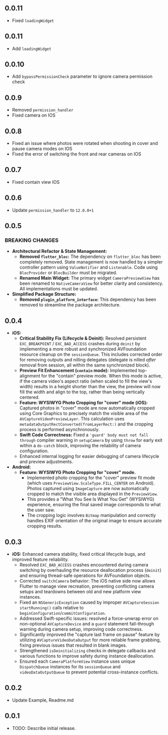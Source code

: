 ## 0.0.11
* Fixed `loadingWidget`

## 0.0.11
* Add `loadingWidget`

## 0.0.10
* Add `bypassPermissionCheck` parameter to ignore camera permission check

## 0.0.9
* Removed `permission_handler`
* Fixed camera on IOS

## 0.0.8
* Fixed an issue where photos were rotated when shooting in cover and pause camera modes on IOS
* Fixed the error of switching the front and rear cameras on IOS

## 0.0.7
* Fixed contain view IOS

## 0.0.6
* Update `permission_handler` to `12.0.0+1`

## 0.0.5

### BREAKING CHANGES

* **Architectural Refactor & State Management:**
  * **Removed `flutter_bloc`:** The dependency on `flutter_bloc` has been completely removed. State management is now handled by a simpler controller pattern using `ValueNotifier` and `Listenable`. Code using `BlocProvider` or `BlocBuilder` must be migrated.
  * **Renamed Main Widget:** The primary widget `CameraPreviewView` has been renamed to `NativeCameraView` for better clarity and consistency. All implementations must be updated.
* **Simplified Package Structure:**
  * **Removed `plugin_platform_interface`:** This dependency has been removed to streamline the package architecture.

## 0.0.4

* **iOS:**
  * **Critical Stability Fix (Lifecycle & Deinit):** Resolved persistent `EXC_BREAKPOINT` / `EXC_BAD_ACCESS` crashes during `deinit` by implementing a more robust and synchronized AVFoundation resource cleanup on the `sessionQueue`. This includes corrected order for removing outputs and nilling delegates (delegate is nilled *after* removal from session, all within the same synchronized block).
  * **Preview Fit Enhancement (`contain` mode):** Implemented top-alignment for the "contain" preview mode. When this mode is active, if the camera video's aspect ratio (when scaled to fill the view's width) results in a height shorter than the view, the preview will now fill the width and align to the top, rather than being vertically centered.
  * **Feature: WYSIWYG Photo Cropping for "cover" mode (iOS):** Captured photos in "cover" mode are now automatically cropped using Core Graphics to precisely match the visible area of the `AVCaptureVideoPreviewLayer`. This calculation uses `metadataOutputRectConverted(fromLayerRect:)` and the cropping process is performed asynchronously.
  * **Swift Code Correctness:** Fixed a `'guard' body must not fall through` compiler warning in `setupCamera` by using `throw` for early exit within a `do-catch` block, improving the reliability of camera configuration.
  * Enhanced internal logging for easier debugging of camera lifecycle and preview adjustments.
* **Android:**
  * **Feature: WYSIWYG Photo Cropping for "cover" mode.**
    * Implemented photo cropping for the "cover" preview fit mode (which uses `PreviewView.ScaleType.FILL_CENTER` on Android). Photos captured using `ImageCapture` are now automatically cropped to match the visible area displayed in the `PreviewView`.
    * This provides a "What You See Is What You Get" (WYSIWYG) experience, ensuring the final saved image corresponds to what the user saw.
    * The cropping logic involves `Bitmap` manipulation and correctly handles EXIF orientation of the original image to ensure accurate cropping results.

## 0.0.3

* **iOS:** Enhanced camera stability, fixed critical lifecycle bugs, and improved feature reliability.
  * Resolved `EXC_BAD_ACCESS` crashes encountered during camera switching by overhauling the resource deallocation process (`deinit`) and ensuring thread-safe operations for AVFoundation objects.
  * Corrected `switchCamera` behavior: The iOS native side now allows Flutter to manage view recreation, preventing conflicting camera setups and teardowns between old and new platform view instances.
  * Fixed an `NSGenericException` caused by improper `AVCaptureSession startRunning()` calls relative to `beginConfiguration`/`commitConfiguration`.
  * Addressed Swift-specific issues: resolved a force-unwrap error on non-optional `AVCaptureDevice` and a `guard` statement fall-through warning during camera setup, improving code correctness.
  * Significantly improved the "capture last frame on pause" feature by utilizing `AVCaptureVideoDataOutput` for more reliable frame grabbing, fixing previous issues that resulted in blank images.
  * Strengthened `isDeinitializing` checks in delegate callbacks and various functions to improve safety during instance deallocation.
  * Ensured each `CameraPlatformView` instance uses unique `DispatchQueue` instances for its `sessionQueue` and `videoDataOutputQueue` to prevent potential cross-instance conflicts.


## 0.0.2

* Update Example, Readme.md


## 0.0.1

* TODO: Describe initial release.

